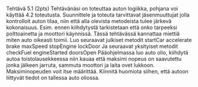 Tehtävä 5.1 (2pts)
Tehtävänäsi on toteuttaa auton logiikka, pohjana voi käyttää 4.2 toteutusta.
Suunnittele ja toteuta tarvittavat jäsenmuuttujat jolla kontrolloit auton tilaa, niin että
alla olevista metodeista tulee järkevä kokonaisuus. Esim. ennen kiihdytystä
tarkistetaan että onko tarpeeksi polttoainetta ja moottori käynnissä. Tässä
tehtävässä kannattaa miettiä miten auto oikeasti toimii.
Luo seuraavat julkiset metodit
startCar
accelerate
brake
maxSpeed
stopEngine
lockDoor
Ja seuraavat yksityiset metodit
checkFuel
engineStarted
doorsOpen
Pääohjelmassa luo auto olio, kiihdytä autoa toistolausekkeessa niin kauaa että
maksimi nopeus on saavutettu jonka jälkeen jarruta, sammuta moottori ja laita ovet
lukkoon. Maksiminopeuden voit itse määrittää. Kiinnitä huomiota siihen, että autoon
liittyvät tiedot on tallessa auto oliossa.